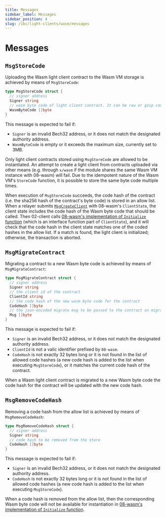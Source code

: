 ```yaml
---
title: Messages
sidebar_label: Messages
sidebar_position: 4
slug: /ibc/light-clients/wasm/messages
---
```


# Messages

## `MsgStoreCode`

Uploading the Wasm light client contract to the Wasm VM storage is achieved by means of `MsgStoreCode`:

```go
type MsgStoreCode struct {
  // signer address
  Signer string
  // wasm byte code of light client contract. It can be raw or gzip compressed
  WasmByteCode []byte
}
```

This message is expected to fail if:

- `Signer` is an invalid Bech32 address, or it does not match the designated authority address.
- `WasmByteCode` is empty or it exceeds the maximum size, currently set to 3MB.

Only light client contracts stored using `MsgStoreCode` are allowed to be instantiated. An attempt to create a light client from contracts uploaded via other means (e.g. through `x/wasm` if the module shares the same Wasm VM instance with 08-wasm) will fail. Due to the idempotent nature of the Wasm VM's `StoreCode` function, it is possible to store the same byte code multiple times.

When execution of `MsgStoreCode` succeeds, the code hash of the contract (i.e. the sha256 hash of the contract's byte code) is stored in an allow list. When a relayer submits [`MsgCreateClient`](https://github.com/cosmos/ibc-go/blob/v7.2.0/proto/ibc/core/client/v1/tx.proto#L25-L37) with 08-wasm's `ClientState`, the client state includes the code hash of the Wasm byte code that should be called. Then 02-client calls [08-wasm's implementation of `Initialize` function](https://github.com/cosmos/ibc-go/blob/v7.2.0/modules/core/02-client/keeper/client.go#L34) (which is an interface function part of `ClientState`), and it will check that the code hash in the client state matches one of the coded hashes in the allow list. If a match is found, the light client is initialized; otherwise, the transaction is aborted.

## `MsgMigrateContract`

Migrating a contract to a new Wasm byte code is achieved by means of `MsgMigrateContract`:

```go
type MsgMigrateContract struct {
  // signer address
  Signer string
  // the client id of the contract
  ClientId string
  // the code hash of the new wasm byte code for the contract
  CodeHash []byte
  // the json-encoded migrate msg to be passed to the contract on migration
  Msg []byte
}
```

This message is expected to fail if:

- `Signer` is an invalid Bech32 address, or it does not match the designated authority address.
- `ClientId` is not a valic identifier prefixed by `08-wasm`.
- `CodeHash` is not exactly 32 bytes long or it is not found in the list of allowed code hashes (a new code hash is added to the list when executing `MsgStoreCode`), or it matches the current code hash of the contract.

When a Wasm light client contract is migrated to a new Wasm byte code the code hash for the contract will be updated with the new code hash.

## `MsgRemoveCodeHash`

Removing a code hash from the allow list is achieved by means of `MsgRemoveCodeHash`:

```go
type MsgRemoveCodeHash struct {
  // signer address
  Signer string
  // code hash to be removed from the store
  CodeHash []byte
}
```

This message is expected to fail if:

- `Signer` is an invalid Bech32 address, or it does not match the designated authority address.
- `CodeHash` is not exactly 32 bytes long or it is not found in the list of allowed code hashes (a new code hash is added to the list when executing `MsgStoreCode`).

When a code hash is removed from the allow list, then the corresponding Wasm byte code will not be available for instantiation in [08-wasm's implementation of `Initialize` function](https://github.com/cosmos/ibc-go/blob/v7.2.0/modules/core/02-client/keeper/client.go#L34).

